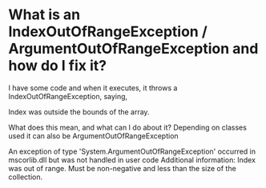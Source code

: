 
# What is an IndexOutOfRangeException / ArgumentOutOfRangeException and how do I fix it?

I have some code and when it executes, it throws a IndexOutOfRangeException, saying, 

Index was outside the bounds of the array.

What does this mean, and what can I do about it?
Depending on classes used it can also be ArgumentOutOfRangeException

An exception of type 'System.ArgumentOutOfRangeException' occurred in mscorlib.dll but was not handled in user code Additional information: Index was out of range. Must be non-negative and less than the size of the collection.


        